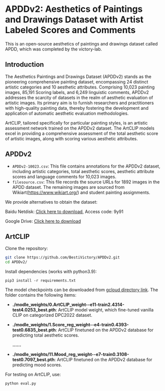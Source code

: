 # APDDv2: Aesthetics of Paintings and Drawings Dataset with Artist Labeled Scores and Comments

This is an open-source aesthetics of paintings and drawings dataset called APDD, which was completed by the victory-lab.

## Introduction

The Aesthetics Paintings and Drawings Dataset (APDDv2) stands as the pioneering comprehensive painting dataset, encompassing 24 distinct artistic categories and 10 aesthetic attributes. Comprising 10,023 painting images, 85,191 Scoring labels, and 6,249 linguistic comments, APDDv2 addresses the scarcity of datasets in the realm of aesthetic evaluation of artistic images. Its primary aim is to furnish researchers and practitioners with high-quality painting data, thereby fostering the development and application of automatic aesthetic evaluation methodologies.

ArtCLIP, tailored specifically for particular painting styles, is an artistic assessment network trained on the APDDv2 dataset. The ArtCLIP models excel in providing a comprehensive assessment of the total aesthetic score of artistic images, along with scoring various aesthetic attributes.

## APDDv2

- `APDDv2-10023.csv`: This file contains annotations for the APDDv2 dataset, including artistic categories, total aesthetic scores, aesthetic attribute scores and language comments for 10,023 images.
- `filesource.csv`: This file records the source URLs for 1892 images in the APDD dataset. The remaining images are sourced from Wikiart(https://www.wikiart.org/) and student painting assignments.

We provide alternatives to obtain the dataset:

Baidu Netdisk: [Click here to download](https://drive.google.com/file/d/1ap5dhuEgpPC5PrJozAu2V), Access code: 9y91

Google Drive: [Click here to download](https://drive.google.com/file/d/1ap5dhuEgpPC5PrJozAu2VFmUNIRZrar2/view?usp=drive_link)

## ArtCLIP

Clone the repository:

```sh
git clone https://github.com/BestiVictory/APDDv2.git
cd APDDv2/
```

Install dependencies (works with python3.9):

```
pip3 install -r requirements.txt
```

The model checkpoints can be downloaded from 
[gcloud directory link](https://drive.google.com/drive/folders/1AOVKmSqZCW09J_Ypr7KzSYfRxQre-w_m?usp=drive_link).
The folder contains the following items:

- **./modle_weights/0.ArtCLIP_weight--e11-train2.4314-test4.0253_best.pth**: ArtCLIP model weight, which fine-tuned vanilla CLIP on categorized DPC2022 dataset.

- **./modle_weights/1.Score_reg_weight--e4-train0.4393-test0.6835_best.pth**: ArtCLIP finetuned on the APDDv2 database for predicting total aesthetic scores.

     **......**

- **./modle_weights/11.Mood_reg_weight--e7-train0.3108-test0.7097_best.pth**: ArtCLIP finetuned on the APDDv2 database for predicting mood scores.

For testing on ArtCLIP, use:

```
python eval.py
```


